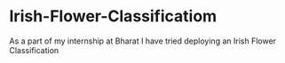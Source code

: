 # Irish-Flower-Classificatiom
As a part of my internship at Bharat I have tried deploying an Irish Flower Classification
